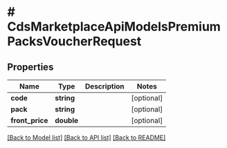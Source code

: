 # # CdsMarketplaceApiModelsPremiumPacksVoucherRequest

## Properties

Name | Type | Description | Notes
------------ | ------------- | ------------- | -------------
**code** | **string** |  | [optional]
**pack** | **string** |  | [optional]
**front_price** | **double** |  | [optional]

[[Back to Model list]](../../README.md#models) [[Back to API list]](../../README.md#endpoints) [[Back to README]](../../README.md)
